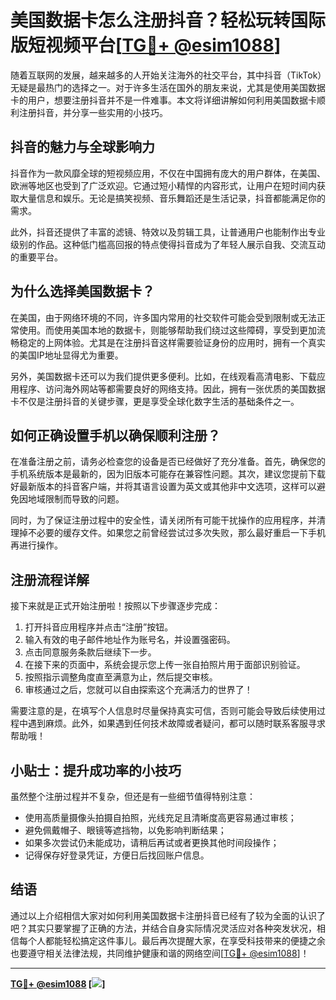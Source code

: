 # 美国数据卡怎么注册抖音？轻松玩转国际版短视频平台[[TG💪+ @esim1088](https://t.me/s/esim1088)]

随着互联网的发展，越来越多的人开始关注海外的社交平台，其中抖音（TikTok）无疑是最热门的选择之一。对于许多生活在国外的朋友来说，尤其是使用美国数据卡的用户，想要注册抖音并不是一件难事。本文将详细讲解如何利用美国数据卡顺利注册抖音，并分享一些实用的小技巧。

## 抖音的魅力与全球影响力

抖音作为一款风靡全球的短视频应用，不仅在中国拥有庞大的用户群体，在美国、欧洲等地区也受到了广泛欢迎。它通过短小精悍的内容形式，让用户在短时间内获取大量信息和娱乐。无论是搞笑视频、音乐舞蹈还是生活记录，抖音都能满足你的需求。

此外，抖音还提供了丰富的滤镜、特效以及剪辑工具，让普通用户也能制作出专业级别的作品。这种低门槛高回报的特点使得抖音成为了年轻人展示自我、交流互动的重要平台。

## 为什么选择美国数据卡？

在美国，由于网络环境的不同，许多国内常用的社交软件可能会受到限制或无法正常使用。而使用美国本地的数据卡，则能够帮助我们绕过这些障碍，享受到更加流畅稳定的上网体验。尤其是在注册抖音这样需要验证身份的应用时，拥有一个真实的美国IP地址显得尤为重要。

另外，美国数据卡还可以为我们提供更多便利。比如，在线观看高清电影、下载应用程序、访问海外网站等都需要良好的网络支持。因此，拥有一张优质的美国数据卡不仅是注册抖音的关键步骤，更是享受全球化数字生活的基础条件之一。

## 如何正确设置手机以确保顺利注册？

在准备注册之前，请务必检查您的设备是否已经做好了充分准备。首先，确保您的手机系统版本是最新的，因为旧版本可能存在兼容性问题。其次，建议您提前下载好最新版本的抖音客户端，并将其语言设置为英文或其他非中文选项，这样可以避免因地域限制而导致的问题。

同时，为了保证注册过程中的安全性，请关闭所有可能干扰操作的应用程序，并清理掉不必要的缓存文件。如果您之前曾经尝试过多次失败，那么最好重启一下手机再进行操作。

## 注册流程详解

接下来就是正式开始注册啦！按照以下步骤逐步完成：

1. 打开抖音应用程序并点击“注册”按钮。
2. 输入有效的电子邮件地址作为账号名，并设置强密码。
3. 点击同意服务条款后继续下一步。
4. 在接下来的页面中，系统会提示您上传一张自拍照片用于面部识别验证。
5. 按照指示调整角度直至满意为止，然后提交审核。
6. 审核通过之后，您就可以自由探索这个充满活力的世界了！

需要注意的是，在填写个人信息时尽量保持真实可信，否则可能会导致后续使用过程中遇到麻烦。此外，如果遇到任何技术故障或者疑问，都可以随时联系客服寻求帮助哦！

## 小贴士：提升成功率的小技巧

虽然整个注册过程并不复杂，但还是有一些细节值得特别注意：

- 使用高质量摄像头拍摄自拍照，光线充足且清晰度高更容易通过审核；
- 避免佩戴帽子、眼镜等遮挡物，以免影响判断结果；
- 如果多次尝试仍未能成功，请稍后再试或者更换其他时间段操作；
- 记得保存好登录凭证，方便日后找回账户信息。

## 结语

通过以上介绍相信大家对如何利用美国数据卡注册抖音已经有了较为全面的认识了吧？其实只要掌握了正确的方法，并结合自身实际情况灵活应对各种突发状况，相信每个人都能轻松搞定这件事儿。最后再次提醒大家，在享受科技带来的便捷之余也要遵守相关法律法规，共同维护健康和谐的网络空间[[TG💪+ @esim1088](https://t.me/s/esim1088)]！

---

**[TG💪+ @esim1088](https://t.me/s/esim1088) [![](https://i.postimg.cc/4NQfJmqS/Snipaste-2025-05-13-00-14-12.png)]**